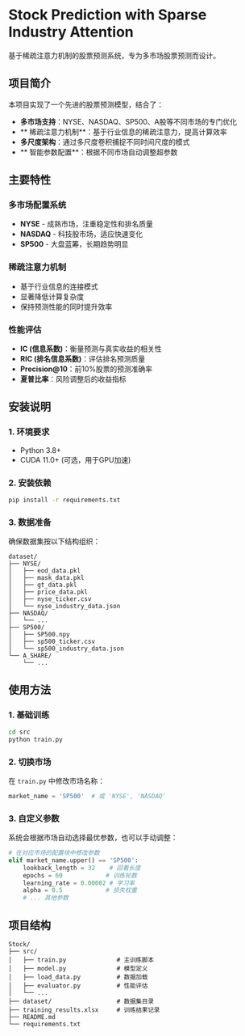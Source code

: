 # Stock Prediction with Sparse Industry Attention

基于稀疏注意力机制的股票预测系统，专为多市场股票预测而设计。

## 项目简介

本项目实现了一个先进的股票预测模型，结合了：
- **多市场支持**：NYSE、NASDAQ、SP500、A股等不同市场的专门优化
- ** 稀疏注意力机制**：基于行业信息的稀疏注意力，提高计算效率
- **多尺度架构**：通过多尺度卷积捕捉不同时间尺度的模式
- ** 智能参数配置**：根据不同市场自动调整超参数

## 主要特性

###  多市场配置系统
- **NYSE**  - 成熟市场，注重稳定性和排名质量
- **NASDAQ** - 科技股市场，适应快速变化
- **SP500**  - 大盘蓝筹，长期趋势明显

###  稀疏注意力机制
- 基于行业信息的连接模式
- 显著降低计算复杂度
- 保持预测性能的同时提升效率

### 性能评估
- **IC (信息系数)**：衡量预测与真实收益的相关性
- **RIC (排名信息系数)**：评估排名预测质量
- **Precision@10**：前10%股票的预测准确率
- **夏普比率**：风险调整后的收益指标

## 安装说明

### 1. 环境要求
- Python 3.8+
- CUDA 11.0+ (可选，用于GPU加速)

### 2. 安装依赖
```bash
pip install -r requirements.txt
```

### 3. 数据准备
确保数据集按以下结构组织：
```
dataset/
├── NYSE/
│   ├── eod_data.pkl
│   ├── mask_data.pkl
│   ├── gt_data.pkl
│   ├── price_data.pkl
│   ├── nyse_ticker.csv
│   └── nyse_industry_data.json
├── NASDAQ/
│   └── ...
├── SP500/
│   ├── SP500.npy
│   ├── sp500_ticker.csv
│   └── sp500_industry_data.json
└── A_SHARE/
    └── ...
```

##  使用方法

### 1. 基础训练
```bash
cd src
python train.py
```

### 2. 切换市场
在 `train.py` 中修改市场名称：
```python
market_name = 'SP500'  # 或 'NYSE', 'NASDAQ'
```

### 3. 自定义参数
系统会根据市场自动选择最优参数，也可以手动调整：
```python
# 在对应市场的配置块中修改参数
elif market_name.upper() == 'SP500':
    lookback_length = 32    # 回看长度
    epochs = 60            # 训练轮数
    learning_rate = 0.00002 # 学习率
    alpha = 0.5            # 损失权重
    # ... 其他参数
```

##  项目结构

```
Stock/
├── src/
│   ├── train.py              # 主训练脚本
│   ├── model.py              # 模型定义
│   ├── load_data.py          # 数据加载
│   ├── evaluator.py          # 性能评估
│   └── ...
├── dataset/                  # 数据集目录
├── training_results.xlsx     # 训练结果记录
├── README.md
└── requirements.txt
```





